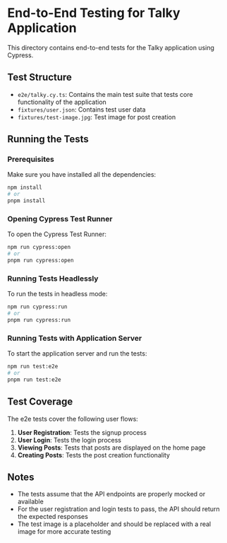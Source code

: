 # End-to-End Testing for Talky Application

This directory contains end-to-end tests for the Talky application using Cypress.

## Test Structure

- `e2e/talky.cy.ts`: Contains the main test suite that tests core functionality of the application
- `fixtures/user.json`: Contains test user data
- `fixtures/test-image.jpg`: Test image for post creation

## Running the Tests

### Prerequisites

Make sure you have installed all the dependencies:

```bash
npm install
# or
pnpm install
```

### Opening Cypress Test Runner

To open the Cypress Test Runner:

```bash
npm run cypress:open
# or
pnpm run cypress:open
```

### Running Tests Headlessly

To run the tests in headless mode:

```bash
npm run cypress:run
# or
pnpm run cypress:run
```

### Running Tests with Application Server

To start the application server and run the tests:

```bash
npm run test:e2e
# or
pnpm run test:e2e
```

## Test Coverage

The e2e tests cover the following user flows:

1. **User Registration**: Tests the signup process
2. **User Login**: Tests the login process
3. **Viewing Posts**: Tests that posts are displayed on the home page
4. **Creating Posts**: Tests the post creation functionality

## Notes

- The tests assume that the API endpoints are properly mocked or available
- For the user registration and login tests to pass, the API should return the expected responses
- The test image is a placeholder and should be replaced with a real image for more accurate testing
